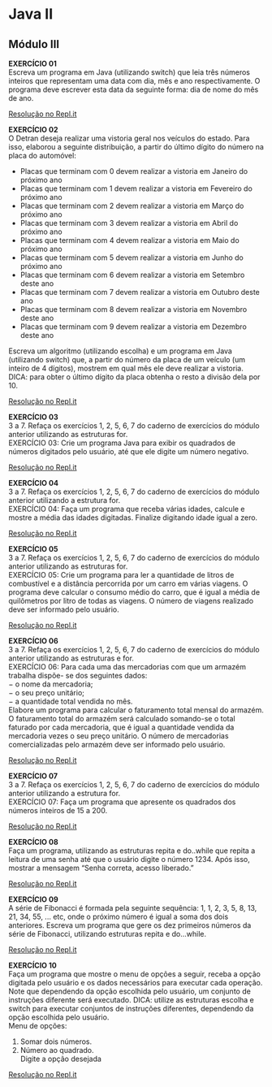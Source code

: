 # Java II
## Módulo III

**EXERCÍCIO 01**   
Escreva um programa em Java (utilizando switch) que leia três números inteiros que representam uma data com dia, mês e ano respectivamente. O programa deve escrever esta data da seguinte forma: dia de nome do mês de ano.
 
[Resolução no Repl.it](https://repl.it/@Gesiane/Exercicio-01-III-JavaII#Main.java)

**EXERCÍCIO 02**   
O Detran deseja realizar uma vistoria geral nos veículos do estado. Para isso, elaborou a seguinte distribuição, a partir do último dígito do número na placa do automóvel:

- Placas que terminam com 0 devem realizar a vistoria em Janeiro do próximo ano
- Placas que terminam com 1 devem realizar a vistoria em Fevereiro do próximo ano
- Placas que terminam com 2 devem realizar a vistoria em Março do próximo ano
- Placas que terminam com 3 devem realizar a vistoria em Abril do próximo ano
- Placas que terminam com 4 devem realizar a vistoria em Maio do próximo ano
- Placas que terminam com 5 devem realizar a vistoria em Junho do próximo ano
- Placas que terminam com 6 devem realizar a vistoria em Setembro deste ano
- Placas que terminam com 7 devem realizar a vistoria em Outubro deste ano
- Placas que terminam com 8 devem realizar a vistoria em Novembro deste ano
- Placas que terminam com 9 devem realizar a vistoria em Dezembro deste ano

Escreva um algoritmo (utilizando escolha) e um programa em Java (utilizando switch) que, a partir do número da placa de um veículo (um inteiro de 4 dígitos), mostrem em qual mês ele deve realizar a vistoria. DICA: para obter o último dígito da placa obtenha o resto a divisão dela por 10.   

[Resolução no Repl.it](https://repl.it/@Gesiane/Exercicio-02-III-JavaII#Main.java)   

**EXERCÍCIO 03**   
3 a 7. Refaça os exercícios 1, 2, 5, 6, 7 do caderno de exercícios do módulo anterior utilizando as estruturas for.   
EXERCÍCIO 03: Crie um programa Java para exibir os quadrados de números digitados pelo usuário, até que ele digite um número negativo.   

[Resolução no Repl.it](https://repl.it/@Gesiane/Exercicio-03-III-JavaII#Main.java)   

**EXERCÍCIO 04**   
3 a 7. Refaça os exercícios 1, 2, 5, 6, 7 do caderno de exercícios do módulo anterior utilizando a estrutura for.   
EXERCÍCIO 04: Faça um programa que receba várias idades, calcule e mostre a média das idades digitadas. 
Finalize digitando idade igual a zero.   

[Resolução no Repl.it](https://repl.it/@Gesiane/Exercicio-04-III-JavaII#Main.java)   

**EXERCÍCIO 05**   
3 a 7. Refaça os exercícios 1, 2, 5, 6, 7 do caderno de exercícios do módulo anterior utilizando as estruturas for.   
EXERCÍCIO 05: Crie um programa para ler a quantidade de litros de combustível e a distância percorrida por um carro em várias viagens. O programa deve calcular o consumo médio do carro, que é igual a média de quilômetros por litro de todas as viagens. O número de viagens realizado deve ser informado pelo usuário.   

[Resolução no Repl.it](https://repl.it/@Gesiane/Exercicio-05-III-JavaII#Main.java)   

**EXERCÍCIO 06**   
3 a 7. Refaça os exercícios 1, 2, 5, 6, 7 do caderno de exercícios do módulo anterior utilizando as estruturas e for.   
EXERCÍCIO 06: Para cada uma das mercadorias com que um armazém trabalha dispõe- se dos seguintes dados:   
− o nome da mercadoria;   
− o seu preço unitário;   
− a quantidade total vendida no mês.   
Elabore um programa para calcular o faturamento total mensal do armazém.    
O faturamento total do armazém será calculado somando-se o total faturado por cada mercadoria, que é igual a quantidade vendida da mercadoria vezes o seu preço unitário. O número de mercadorias comercializadas pelo armazém deve ser informado pelo usuário.   

[Resolução no Repl.it](https://repl.it/@Gesiane/Exercicio-06-III-JavaII#Main.java)   

**EXERCÍCIO 07**   
3 a 7. Refaça os exercícios 1, 2, 5, 6, 7 do caderno de exercícios do módulo anterior utilizando a estrutura for.   
EXERCÍCIO 07: Faça um programa que apresente os quadrados dos números inteiros de 15 a 200.   

[Resolução no Repl.it](https://repl.it/@Gesiane/Exercicio-07-III-JavaII#Main.java)   

**EXERCÍCIO 08**    
Faça um programa, utilizando as estruturas repita e do..while que repita a leitura de uma senha até que o usuário digite o número 1234. 
Após isso, mostrar a mensagem “Senha correta, acesso liberado.”   

[Resolução no Repl.it](https://repl.it/@Gesiane/Exercicio-08-III-JavaII#Main.java)   

**EXERCÍCIO 09**   
A série de Fibonacci é formada pela seguinte sequência: 1, 1, 2, 3, 5, 8, 13, 21, 34, 55, ... etc, onde o próximo número é igual a soma dos dois anteriores. Escreva um programa que gere os dez primeiros números da série de Fibonacci, utilizando estruturas repita e do...while.   

[Resolução no Repl.it](https://repl.it/@Gesiane/Exercicio-09-III-JavaII#Main.java)   

**EXERCÍCIO 10**   
Faça um programa que mostre o menu de opções a seguir, receba a opção digitada pelo usuário e os dados necessários para executar cada operação. Note que dependendo da opção escolhida pelo usuário, um conjunto de instruções diferente será executado. DICA: utilize as estruturas escolha e switch para executar conjuntos de instruções diferentes, dependendo da opção escolhida pelo usuário.   
  Menu de opções:   
  1. Somar dois números.    
  2. Número ao quadrado.     
  Digite a opção desejada   
  
[Resolução no Repl.it](https://repl.it/@Gesiane/Exercicio-10-III-JavaII#Main.java)   

